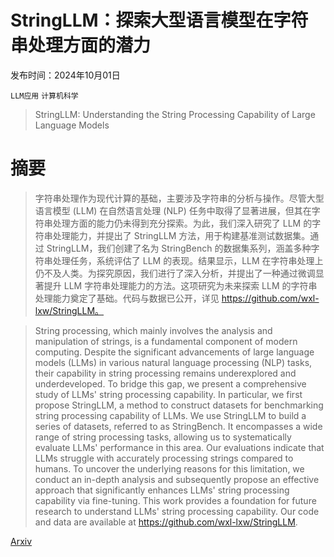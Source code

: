 # StringLLM：探索大型语言模型在字符串处理方面的潜力

发布时间：2024年10月01日

`LLM应用` `计算机科学`

> StringLLM: Understanding the String Processing Capability of Large Language Models

# 摘要

> 字符串处理作为现代计算的基础，主要涉及字符串的分析与操作。尽管大型语言模型 (LLM) 在自然语言处理 (NLP) 任务中取得了显著进展，但其在字符串处理方面的能力仍未得到充分探索。为此，我们深入研究了 LLM 的字符串处理能力，并提出了 StringLLM 方法，用于构建基准测试数据集。通过 StringLLM，我们创建了名为 StringBench 的数据集系列，涵盖多种字符串处理任务，系统评估了 LLM 的表现。结果显示，LLM 在字符串处理上仍不及人类。为探究原因，我们进行了深入分析，并提出了一种通过微调显著提升 LLM 字符串处理能力的方法。这项研究为未来探索 LLM 的字符串处理能力奠定了基础。代码与数据已公开，详见 https://github.com/wxl-lxw/StringLLM。

> String processing, which mainly involves the analysis and manipulation of strings, is a fundamental component of modern computing. Despite the significant advancements of large language models (LLMs) in various natural language processing (NLP) tasks, their capability in string processing remains underexplored and underdeveloped. To bridge this gap, we present a comprehensive study of LLMs' string processing capability. In particular, we first propose StringLLM, a method to construct datasets for benchmarking string processing capability of LLMs. We use StringLLM to build a series of datasets, referred to as StringBench. It encompasses a wide range of string processing tasks, allowing us to systematically evaluate LLMs' performance in this area. Our evaluations indicate that LLMs struggle with accurately processing strings compared to humans. To uncover the underlying reasons for this limitation, we conduct an in-depth analysis and subsequently propose an effective approach that significantly enhances LLMs' string processing capability via fine-tuning. This work provides a foundation for future research to understand LLMs' string processing capability. Our code and data are available at https://github.com/wxl-lxw/StringLLM.

[Arxiv](https://arxiv.org/abs/2410.01208)